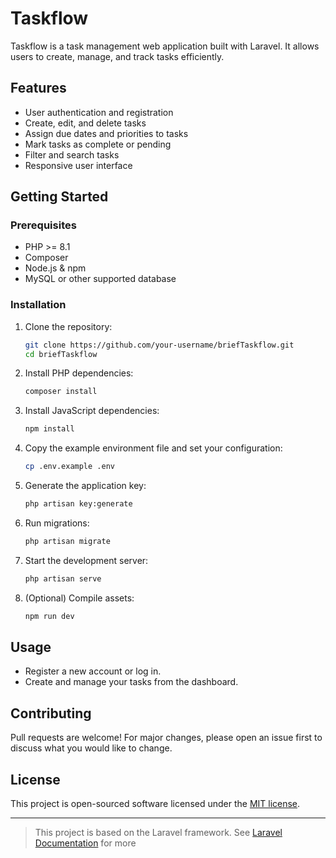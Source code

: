 # Taskflow

Taskflow is a task management web application built with Laravel. It allows users to create, manage, and track tasks efficiently.

## Features

- User authentication and registration
- Create, edit, and delete tasks
- Assign due dates and priorities to tasks
- Mark tasks as complete or pending
- Filter and search tasks
- Responsive user interface

## Getting Started

### Prerequisites

- PHP >= 8.1
- Composer
- Node.js & npm
- MySQL or other supported database

### Installation

1. Clone the repository:
   ```bash
   git clone https://github.com/your-username/briefTaskflow.git
   cd briefTaskflow
   ```

2. Install PHP dependencies:
   ```bash
   composer install
   ```

3. Install JavaScript dependencies:
   ```bash
   npm install
   ```

4. Copy the example environment file and set your configuration:
   ```bash
   cp .env.example .env
   ```

5. Generate the application key:
   ```bash
   php artisan key:generate
   ```

6. Run migrations:
   ```bash
   php artisan migrate
   ```

7. Start the development server:
   ```bash
   php artisan serve
   ```

8. (Optional) Compile assets:
   ```bash
   npm run dev
   ```

## Usage

- Register a new account or log in.
- Create and manage your tasks from the dashboard.

## Contributing

Pull requests are welcome! For major changes, please open an issue first to discuss what you would like to change.

## License

This project is open-sourced software licensed under the [MIT license](https://opensource.org/licenses/MIT).

---

> This project is based on the Laravel framework. See [Laravel Documentation](https://laravel.com/docs) for more
